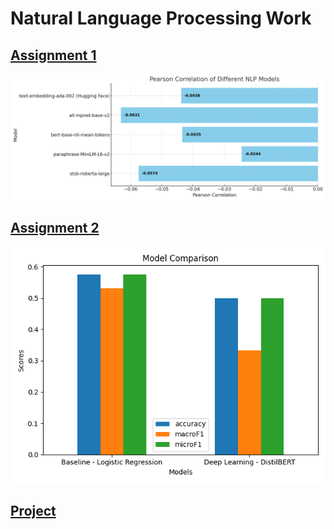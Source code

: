 # Natural Language Processing Work
## [Assignment 1](./Assignment%201/README.md)

![Assignment 1 Preview](asm1-preview.png)

## [Assignment 2](./Assignment%202/README.md)

![Assignment 2 Preview](./Assignment%202/models_comparison.png)

## [Project](./Project/CSI5386_Natural_Language_Processing_Project_Proposal.pdf)
